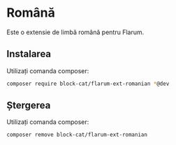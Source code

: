 # Română

Este o extensie de limbă română pentru Flarum.

## Instalarea

Utilizați comanda composer:

```sh
composer require block-cat/flarum-ext-romanian *@dev
```

## Ștergerea

Utilizați comanda composer:

```sh
composer remove block-cat/flarum-ext-romanian
```

